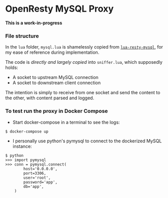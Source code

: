 # OpenResty MySQL Proxy

**This is a work-in-progress**


### File structure

In the `lua` folder, `mysql.lua` is shamelessly copied from [`lua-resty-mysql`](https://github.com/openresty/lua-resty-mysql/blob/master/lib/resty/mysql.lua), for my ease of reference during implementation.

The code is _directly and largely copied_ into `sniffer.lua`, which supposedly holds:

- A socket to upstream MySQL connection
- A socket to downstream client connection

The intention is simply to receive from one socket and send the content to the other, with content parsed and logged.


### To test run the proxy in Docker Compose

- Start docker-compose in a terminal to see the logs:

```
$ docker-compose up
```

- I personally use python's pymysql to connect to the dockerized MySQL instance:

```
$ python
>>> import pymysql
>>> conn = pymysql.connect(
        host='0.0.0.0',
        port=3306,
        user='root',
        password='app',
        db='app',
    )
```